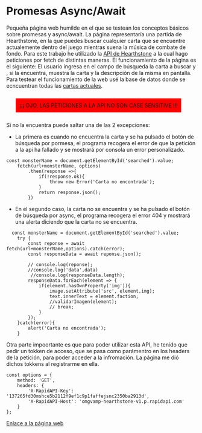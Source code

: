 # Promesas Async/Await
Pequeña página web humilde en el que se testean los conceptos básicos sobre promesas y async/await. La página representaría una partida de Hearthstone, en la que puedes buscar cualquier carta que se encuentre actualemente dentro del juego mientras suena la música de combate de fondo.
Para este trabajo he utilizado la [API de Hearthstone](https://rapidapi.com/omgvamp/api/hearthstone) a la cual hago peticiones por fetch de distintas maneras.
El funcionamiento de la pàgina es  el siguiente: El usuario ingresa en el campo de búsqueda la carta a buscar y , si la encuentra, muestra la carta y la descripción de la misma en pantalla.
Para testear el funcionamiento de la web usé la base de datos donde se ecncuentran todas las [cartas actuales](https://hearthstone.blizzard.com/en-us/cards/).
<p style="background-color:red; margin:5%; padding: 10px; width: fit-content;">¡¡¡ OJO, LAS PETICIONES A LA API NO SON CASE SENSITIVE !!!</p>
 Si no la encuentra puede saltar una de las 2 excepciones:

- La primera es cuando no encuentra la carta y se ha pulsado el botón de búsqueda por pormesa, el programa recogera el error de que la petición a la api ha fallado y se mostrará por consola un error personalizado.
  
``````
const monsterName = document.getElementById('searched').value;
    fetch(url+monsterName, options)
        .then(response =>{
            if(!response.ok){
                throw new Error('Carta no encontrada');
            }
            return response.json();
        })
``````
- En el segundo caso, la carta no se encuentra y se ha pulsado el botón de búsqueda por async, el programa recogera el error 404 y mostrará una alerta diciendo que la carta no se encuentra.
``````
  const monsterName = document.getElementById('searched').value;
    try {
        const reponse = await fetch(url+monsterName,options).catch(error);
        const responseData = await reponse.json();

        // console.log(reponse);
        //console.log('data',data)
         //console.log(responseData.length);
        responseData.forEach(element => {
            if(element.hasOwnProperty('img')){
                image.setAttribute('src', element.img);
                text.innerText = element.faction;
                //validarImagen(element);
                // break;
            }
        });
    }catch(error){
        alert('Carta no encontrada');
    }
``````
Otra parte impoortante es que para poder utilizar esta API, he tenido que pedir un tokken de acceso, que se pasa como parámentro en los headers de la petición, para poder acceder a la infromación. La página me dió dichos tokkens al registrarme en ella.
``````
const options = {
    method: 'GET',
    headers: {
        'X-RapidAPI-Key': '137265fd30mshce5b2112f9ef1c9p1faffejsnc2350ba2913d',
        'X-RapidAPI-Host': 'omgvamp-hearthstone-v1.p.rapidapi.com'
    }
};
``````
[Enlace a la página web](https://nainiglesias.github.io/T4.2Dev/)